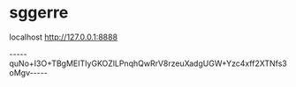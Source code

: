 # sggerre

localhost
http://127.0.0.1:8888

-----quNo+I3O+TBgMEITIyGKOZlLPnqhQwRrV8rzeuXadgUGW+Yzc4xff2XTNfs3oMgv-----
